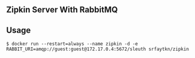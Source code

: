 ## Zipkin Server With RabbitMQ

## Usage
`$ docker run --restart=always --name zipkin -d -e RABBIT_URI=amqp://guest:guest@172.17.0.4:5672/sleuth srfaytkn/zipkin`